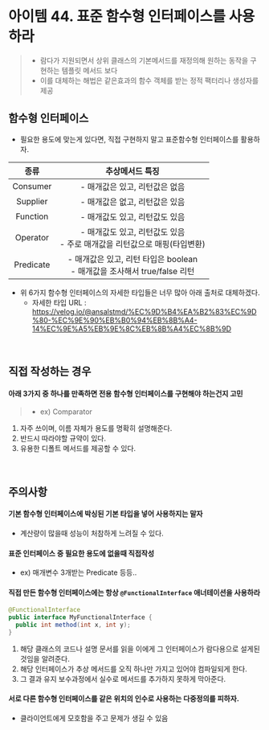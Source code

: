 # 아이템 44. 표준 함수형 인터페이스를 사용하라

> - 람다가 지원되면서 상위 클래스의 기본메서드를 재정의해 원하는 동작을 구현하는 템플릿 메서드 보다
> - 이를 대체하는 해법은 같은효과의 함수 객체를 받는 정적 팩터리나 생성자를 제공
## 함수형 인터페이스
- 필요한 용도에 맞는게 있다면, 직접 구현하지 말고 표준함수형 인터페이스를 활용하자.

|종류|추상메서드 특징|
|:-:|:-:|
|Consumer|- 매개값은 있고, 리턴값은 없음|
|Supplier|- 매개값은 없고, 리턴값은 있음|
|Function|- 매개값도 있고, 리턴값도 있음|
|Operator|- 매개값도 있고, 리턴값도 있음 </br> - 주로 매개값을 리턴값으로 매핑(타입변환)|
|Predicate|- 매개값은 있고, 리턴 타입은 boolean </br> - 매개값을 조사해서 true/false 리턴|

- 위 6가지 함수형 인터페이스의 자세한 타입들은 너무 많아 아래 출처로 대체하겠다.
  - 자세한 타입 URL : https://velog.io/@ansalstmd/%EC%9D%B4%EA%B2%83%EC%9D%80-%EC%9E%90%EB%B0%94%EB%8B%A4-14%EC%9E%A5%EB%9E%8C%EB%8B%A4%EC%8B%9D


<br/>

## 직접 작성하는 경우
#### 아래 3가지 중 하나를 만족하면 전용 함수형 인터페이스를 구현해야 하는건지 고민
> - ex) Comparator

1. 자주 쓰이며, 이름 자체가 용도를 명확히 설명해준다.
2. 반드시 따라야할 규약이 있다.
3. 유용한 디폴트 메서드를 제공할 수 있다.

<br/>

## 주의사항
#### 기본 함수형 인터페이스에 박싱된 기본 타입을 넣어 사용하지는 말자
- 계산량이 많을때 성능이 처참하게 느려질 수 있다.
#### 표준 인터페이스 중 필요한 용도에 없을때 직접작성
- ex) 매개변수 3개받는 Predicate 등등..
#### 직접 만든 함수형 인터페이스에는 항상 `@FunctionalInterface` 애너테이션을 사용하라
```java
@FunctionalInterface
public interface MyFunctionalInterface {
  public int method(int x, int y);
}
```
1. 해당 클래스의 코드나 설명 문서를 읽을 이에게 그 인터페이스가 람다용으로 설게된 것임을 알려준다.
2. 해당 인터페이스가 추상 메서드를 오직 하나만 가지고 있어야 컴파일되게 한다.
3. 그 결과 유지 보수과정에서 실수로 메서드를 추가하지 못하게 막아준다.
#### 서로 다른 함수형 인터페이스를 같은 위치의 인수로 사용하는 다중정의를 피하자.
- 클라이언트에게 모호함을 주고 문제가 생길 수 있음
